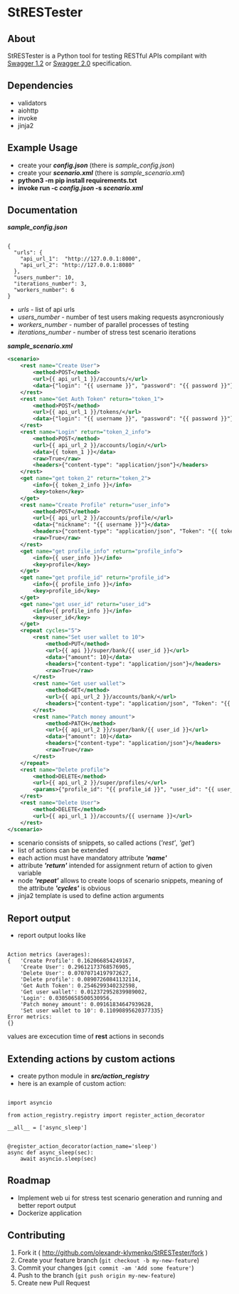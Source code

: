 # StRESTester

## About

StRESTester is a Python tool for testing RESTful APIs compilant with [Swagger 1.2](https://github.com/swagger-api/swagger-spec/blob/master/versions/1.2.md) or [Swagger 2.0](https://github.com/swagger-api/swagger-spec/blob/master/versions/2.0.md) specification.

## Dependencies
* validators
* aiohttp
* invoke
* jinja2


## Example Usage

* create your <b><i>config.json</i></b> (there is <i>sample_config.json</i>)
* create your <b><i>scenario.xml</i></b> (there is <i>sample_scenario.xml</i>)
* <b>python3 -m pip install requirements.txt</b>
* <b>invoke run -c <i>config.json</i> -s <i>scenario.xml</i></b>

## Documentation

<b><i>sample_config.json</i></b>
<pre><code>
{
  "urls": {
    "api_url_1":  "http://127.0.0.1:8000",
    "api_url_2": "http://127.0.0.1:8080"
  },
  "users_number": 10,
  "iterations_number": 3,
  "workers_number": 6
}
</code></pre>
* _urls_ - list of api urls
* _users_number_ - number of test users making requests asyncroniously
* _workers_number_ - number of parallel processes of testing
* _iterations_number_ - number of stress test scenario iterations

<b><i>sample_scenario.xml</i></b>
``` xml
<scenario>
    <rest name="Create User">
        <method>POST</method>
        <url>{{ api_url_1 }}/accounts/</url>
        <data>{"login": "{{ username }}", "password": "{{ password }}"}</data>
    </rest>
    <rest name="Get Auth Token" return="token_1">
        <method>POST</method>
        <url>{{ api_url_1 }}/tokens/</url>
        <data>{"login": "{{ username }}", "password": "{{ password }}"}</data>
    </rest>
    <rest name="Login" return="token_2_info">
        <method>POST</method>
        <url>{{ api_url_2 }}/accounts/login/</url>
        <data>{{ token_1 }}</data>
        <raw>True</raw>
        <headers>{"content-type": "application/json"}</headers>
    </rest>
    <get name="get token_2" return="token_2">
        <info>{{ token_2_info }}</info>
        <key>token</key>
    </get>
    <rest name="Create Profile" return="user_info">
        <method>POST</method>
        <url>{{ api_url_2 }}/accounts/profile/</url>
        <data>{"nickname": "{{ username }}"}</data>
        <headers>{"content-type": "application/json", "Token": "{{ token_2 }}"}</headers>
        <raw>True</raw>
    </rest>
    <get name="get profile_info" return="profile_info">
        <info>{{ user_info }}</info>
        <key>profile</key>
    </get>
    <get name="get profile_id" return="profile_id">
        <info>{{ profile_info }}</info>
        <key>profile_id</key>
    </get>
    <get name="get user_id" return="user_id">
        <info>{{ profile_info }}</info>
        <key>user_id</key>
    </get>
    <repeat cycles="5">
        <rest name="Set user wallet to 10">
            <method>PUT</method>
            <url>{{ api }}/super/bank/{{ user_id }}</url>
            <data>{"amount": 10}</data>
            <headers>{"content-type": "application/json"}</headers>
            <raw>True</raw>
        </rest>
        <rest name="Get user wallet">
            <method>GET</method>
            <url>{{ api_url_2 }}/accounts/bank/</url>
            <headers>{"content-type": "application/json", "Token": "{{ token_2 }}" }</headers>
        </rest>
        <rest name="Patch money amount">
            <method>PATCH</method>
            <url>{{ api_url_2 }}/super/bank/{{ user_id }}</url>
            <data>{"amount": 10}</data>
            <headers>{"content-type": "application/json"}</headers>
            <raw>True</raw>
        </rest>
    </repeat>
    <rest name="Delete profile">
        <method>DELETE</method>
        <url>{{ api_url_2 }}/super/profiles/</url>
        <params>{"profile_id": "{{ profile_id }}", "user_id": "{{ user_id }}"}</params>
    </rest>
    <rest name="Delete User">
        <method>DELETE</method>
        <url>{{ api_url_1 }}/accounts/{{ username }}</url>
    </rest>
</scenario>
```
* scenario consists of snippets, so called actions (_'rest'_, _'get'_)
* list of actions can be extended
* each action must have mandatory attribute <b>_'name'_</b>
* attribute <b>_'return'_</b> intended for assignment return of action to given variable
* node <b>_'repeat'_</b> allows to create loops of scenario snippets, meaning of the attribute <b>_'cycles'_</b> is obvious
* jinja2 template is used to define action arguments

## Report output
* report output looks like
<pre><code>
Action metrics (averages):
{   'Create Profile': 0.162066854249167,
    'Create User': 0.29612173768576905,
    'Delete User': 0.07070714197972627,
    'Delete profile': 0.08907260841132114,
    'Get Auth Token': 0.2546299340232598,
    'Get user wallet': 0.012372952839989002,
    'Login': 0.03050658500530956,
    'Patch money amount': 0.09161834647939628,
    'Set user wallet to 10': 0.11090895620377335}
Error metrics:
{}
</code></pre>
values are excecution time of <b>rest</b> actions in seconds

## Extending actions by custom actions
* create python module in <b>_src/action_registry_</b>
* here is an example of custom action:
<pre><code>
import asyncio

from action_registry.registry import register_action_decorator

__all__ = ['async_sleep']


@register_action_decorator(action_name='sleep')
async def async_sleep(sec):
    await asyncio.sleep(sec)
</code></pre>

## Roadmap
* Implement web ui for stress test scenario generation and running and better report  output
* Dockerize application


## Contributing

1. Fork it ( http://github.com/olexandr-klymenko/StRESTester/fork )
2. Create your feature branch (`git checkout -b my-new-feature`)
3. Commit your changes (`git commit -am 'Add some feature'`)
4. Push to the branch (`git push origin my-new-feature`)
5. Create new Pull Request
